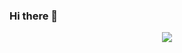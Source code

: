 ### Hi there 👋

<div id="header" align="center">
 <img src="https://media0.giphy.com/media/QXwtfadqo7wbfmT46H/giphy.gif?cid=ecf05e472h5ckzpxr23s4tcoc6rqavxjpp2z7pw9omje7sgj&ep=v1_gifs_search&rid=giphy.gif&ct=g"/>
</div>
<!--
**hsilv/hsilv** is a ✨ _special_ ✨ repository because its `README.md` (this file) appears on your GitHub profile.

Here are some ideas to get you started:

- 🔭 I’m currently working on ...
- 🌱 I’m currently learning ...
- 👯 I’m looking to collaborate on ...
- 🤔 I’m looking for help with ...
- 💬 Ask me about ...
- 📫 How to reach me: ...
- 😄 Pronouns: ...
- ⚡ Fun fact: ...
-->
